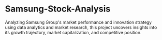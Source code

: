 # Samsung-Stock-Analysis
Analyzing Samsung Group's market performance and innovation strategy using data analytics and market research, this project uncovers insights into its growth trajectory, market capitalization, and competitive position.
